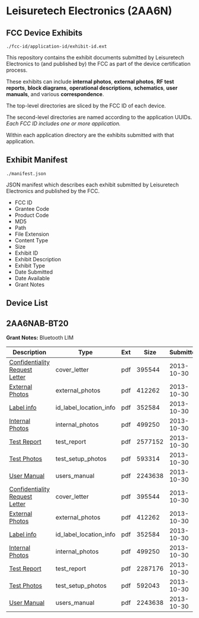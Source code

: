 # Leisuretech Electronics (2AA6N)
## FCC Device Exhibits

```
./fcc-id/application-id/exhibit-id.ext
```

This repository contains the exhibit documents submitted by Leisuretech Electronics to (and published by) the FCC as part of the device certification process.

These exhibits can include **internal photos**, **external photos**, **RF test reports**, **block diagrams**, **operational descriptions**, **schematics**, **user manuals**, and various **correspondence**.

The top-level directories are sliced by the FCC ID of each device.

The second-level directories are named according to the application UUIDs. *Each FCC ID includes one or more application.*

Within each application directory are the exhibits submitted with that application. 

## Exhibit Manifest

```
./manifest.json
```

JSON manifest which describes each exhibit submitted by Leisuretech Electronics and published by the FCC.

- FCC ID
- Grantee Code
- Product Code
- MD5
- Path
- File Extension
- Content Type
- Size
- Exhibit ID
- Exhibit Description
- Exhibit Type
- Date Submitted
- Date Available
- Grant Notes

## Device List
## 2AA6NAB-BT20
**Grant Notes:** Bluetooth LIM

| Description | Type | Ext | Size | Submitted | Available |
| ----------- | ---- | --- | ---- | --------- | --------- |
| [Confidentiality Request Letter](2AA6NAB-BT20/7bbbc3d53e080b9ef1e39d31b769a136/2105935.pdf) | cover_letter | pdf | 395544 | 2013-10-30 | 2013-10-30 |
| [External Photos](2AA6NAB-BT20/7bbbc3d53e080b9ef1e39d31b769a136/2105936.pdf) | external_photos | pdf | 412262 | 2013-10-30 | 2013-10-30 |
| [Label info](2AA6NAB-BT20/7bbbc3d53e080b9ef1e39d31b769a136/2105938.pdf) | id_label_location_info | pdf | 352584 | 2013-10-30 | 2013-10-30 |
| [Internal Photos](2AA6NAB-BT20/7bbbc3d53e080b9ef1e39d31b769a136/2105937.pdf) | internal_photos | pdf | 499250 | 2013-10-30 | 2013-10-30 |
| [Test Report](2AA6NAB-BT20/7bbbc3d53e080b9ef1e39d31b769a136/2105939.pdf) | test_report | pdf | 2577152 | 2013-10-30 | 2013-10-30 |
| [Test Photos](2AA6NAB-BT20/7bbbc3d53e080b9ef1e39d31b769a136/2105940.pdf) | test_setup_photos | pdf | 593314 | 2013-10-30 | 2013-10-30 |
| [User Manual](2AA6NAB-BT20/7bbbc3d53e080b9ef1e39d31b769a136/2105934.pdf) | users_manual | pdf | 2243638 | 2013-10-30 | 2013-10-30 |
| [Confidentiality Request Letter](2AA6NAB-BT20/bcdf0bc916bcbcc3aec954042e1b4b88/2105935.pdf) | cover_letter | pdf | 395544 | 2013-10-30 | 2013-10-30 |
| [External Photos](2AA6NAB-BT20/bcdf0bc916bcbcc3aec954042e1b4b88/2105936.pdf) | external_photos | pdf | 412262 | 2013-10-30 | 2013-10-30 |
| [Label info](2AA6NAB-BT20/bcdf0bc916bcbcc3aec954042e1b4b88/2105938.pdf) | id_label_location_info | pdf | 352584 | 2013-10-30 | 2013-10-30 |
| [Internal Photos](2AA6NAB-BT20/bcdf0bc916bcbcc3aec954042e1b4b88/2105937.pdf) | internal_photos | pdf | 499250 | 2013-10-30 | 2013-10-30 |
| [Test Report](2AA6NAB-BT20/bcdf0bc916bcbcc3aec954042e1b4b88/2105961.pdf) | test_report | pdf | 2287176 | 2013-10-30 | 2013-10-30 |
| [Test Photos](2AA6NAB-BT20/bcdf0bc916bcbcc3aec954042e1b4b88/2105963.pdf) | test_setup_photos | pdf | 592043 | 2013-10-30 | 2013-10-30 |
| [User Manual](2AA6NAB-BT20/bcdf0bc916bcbcc3aec954042e1b4b88/2105934.pdf) | users_manual | pdf | 2243638 | 2013-10-30 | 2013-10-30 |
